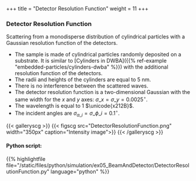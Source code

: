 +++
title = "Detector Resolution Function"
weight = 11
+++

### Detector Resolution Function

Scattering from a monodisperse distribution of cylindrical particles with a Gaussian resolution function of the detectors.

* The sample is made of cylindrical particles randomly deposited on a substrate. It is similar to [Cylinders in DWBA]({{% ref-example "embedded-particles/cylinders-dwba" %}}) with the additional resolution function of the detectors.
* The radii and heights of the cylinders are equal to $5$ nm.
* There is no interference between the scattered waves.
* The detector resolution function is a two-dimensional Gaussian with the same width for the $x$ and $y$ axes: $\sigma\_x = \sigma\_y = 0.0025^{\circ}$.
* The wavelength is equal to $1$ $\unicode{x212B}$.
* The incident angles are $\sigma_{\alpha\_i} = \sigma\_{\phi\_i} = 0.1^{\circ}$.
  
{{< galleryscg >}}
{{< figscg src="DetectorResolutionFunction.png" width="350px" caption="Intensity image">}}
{{< /galleryscg >}}

#### Python script:
{{% highlightfile file="/static/files/python/simulation/ex05_BeamAndDetector/DetectorResolutionFunction.py" language="python" %}}
